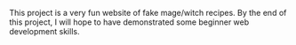 This project is a very fun website of fake mage/witch recipes. By the end of this project, I will hope to have demonstrated some beginner web development skills. 

